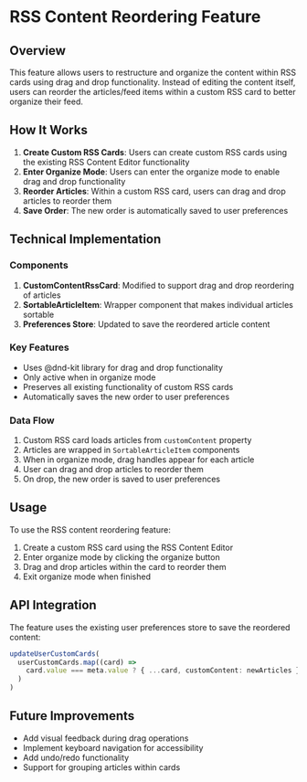 # RSS Content Reordering Feature

## Overview

This feature allows users to restructure and organize the content within RSS cards using drag and drop functionality. Instead of editing the content itself, users can reorder the articles/feed items within a custom RSS card to better organize their feed.

## How It Works

1. **Create Custom RSS Cards**: Users can create custom RSS cards using the existing RSS Content Editor functionality
2. **Enter Organize Mode**: Users can enter the organize mode to enable drag and drop functionality
3. **Reorder Articles**: Within a custom RSS card, users can drag and drop articles to reorder them
4. **Save Order**: The new order is automatically saved to user preferences

## Technical Implementation

### Components

1. **CustomContentRssCard**: Modified to support drag and drop reordering of articles
2. **SortableArticleItem**: Wrapper component that makes individual articles sortable
3. **Preferences Store**: Updated to save the reordered article content

### Key Features

- Uses @dnd-kit library for drag and drop functionality
- Only active when in organize mode
- Preserves all existing functionality of custom RSS cards
- Automatically saves the new order to user preferences

### Data Flow

1. Custom RSS card loads articles from `customContent` property
2. Articles are wrapped in `SortableArticleItem` components
3. When in organize mode, drag handles appear for each article
4. User can drag and drop articles to reorder them
5. On drop, the new order is saved to user preferences

## Usage

To use the RSS content reordering feature:

1. Create a custom RSS card using the RSS Content Editor
2. Enter organize mode by clicking the organize button
3. Drag and drop articles within the card to reorder them
4. Exit organize mode when finished

## API Integration

The feature uses the existing user preferences store to save the reordered content:

```typescript
updateUserCustomCards(
  userCustomCards.map((card) =>
    card.value === meta.value ? { ...card, customContent: newArticles } : card
  )
)
```

## Future Improvements

- Add visual feedback during drag operations
- Implement keyboard navigation for accessibility
- Add undo/redo functionality
- Support for grouping articles within cards
